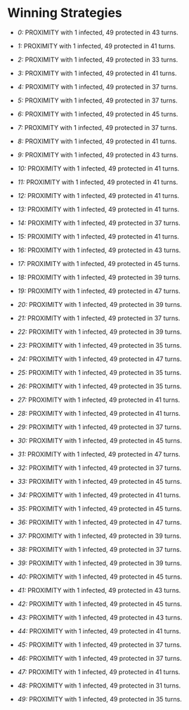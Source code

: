 # Winning Strategies

* _0:_ PROXIMITY with 1 infected, 49 protected in 43 turns.


* _1:_ PROXIMITY with 1 infected, 49 protected in 41 turns.


* _2:_ PROXIMITY with 1 infected, 49 protected in 33 turns.


* _3:_ PROXIMITY with 1 infected, 49 protected in 41 turns.


* _4:_ PROXIMITY with 1 infected, 49 protected in 37 turns.


* _5:_ PROXIMITY with 1 infected, 49 protected in 37 turns.


* _6:_ PROXIMITY with 1 infected, 49 protected in 45 turns.


* _7:_ PROXIMITY with 1 infected, 49 protected in 37 turns.


* _8:_ PROXIMITY with 1 infected, 49 protected in 41 turns.


* _9:_ PROXIMITY with 1 infected, 49 protected in 43 turns.


* _10:_ PROXIMITY with 1 infected, 49 protected in 41 turns.


* _11:_ PROXIMITY with 1 infected, 49 protected in 41 turns.


* _12:_ PROXIMITY with 1 infected, 49 protected in 41 turns.


* _13:_ PROXIMITY with 1 infected, 49 protected in 41 turns.


* _14:_ PROXIMITY with 1 infected, 49 protected in 37 turns.


* _15:_ PROXIMITY with 1 infected, 49 protected in 41 turns.


* _16:_ PROXIMITY with 1 infected, 49 protected in 43 turns.


* _17:_ PROXIMITY with 1 infected, 49 protected in 45 turns.


* _18:_ PROXIMITY with 1 infected, 49 protected in 39 turns.


* _19:_ PROXIMITY with 1 infected, 49 protected in 47 turns.


* _20:_ PROXIMITY with 1 infected, 49 protected in 39 turns.


* _21:_ PROXIMITY with 1 infected, 49 protected in 37 turns.


* _22:_ PROXIMITY with 1 infected, 49 protected in 39 turns.


* _23:_ PROXIMITY with 1 infected, 49 protected in 35 turns.


* _24:_ PROXIMITY with 1 infected, 49 protected in 47 turns.


* _25:_ PROXIMITY with 1 infected, 49 protected in 35 turns.


* _26:_ PROXIMITY with 1 infected, 49 protected in 35 turns.


* _27:_ PROXIMITY with 1 infected, 49 protected in 41 turns.


* _28:_ PROXIMITY with 1 infected, 49 protected in 41 turns.


* _29:_ PROXIMITY with 1 infected, 49 protected in 37 turns.


* _30:_ PROXIMITY with 1 infected, 49 protected in 45 turns.


* _31:_ PROXIMITY with 1 infected, 49 protected in 47 turns.


* _32:_ PROXIMITY with 1 infected, 49 protected in 37 turns.


* _33:_ PROXIMITY with 1 infected, 49 protected in 45 turns.


* _34:_ PROXIMITY with 1 infected, 49 protected in 41 turns.


* _35:_ PROXIMITY with 1 infected, 49 protected in 45 turns.


* _36:_ PROXIMITY with 1 infected, 49 protected in 47 turns.


* _37:_ PROXIMITY with 1 infected, 49 protected in 39 turns.


* _38:_ PROXIMITY with 1 infected, 49 protected in 37 turns.


* _39:_ PROXIMITY with 1 infected, 49 protected in 39 turns.


* _40:_ PROXIMITY with 1 infected, 49 protected in 45 turns.


* _41:_ PROXIMITY with 1 infected, 49 protected in 43 turns.


* _42:_ PROXIMITY with 1 infected, 49 protected in 45 turns.


* _43:_ PROXIMITY with 1 infected, 49 protected in 43 turns.


* _44:_ PROXIMITY with 1 infected, 49 protected in 41 turns.


* _45:_ PROXIMITY with 1 infected, 49 protected in 37 turns.


* _46:_ PROXIMITY with 1 infected, 49 protected in 37 turns.


* _47:_ PROXIMITY with 1 infected, 49 protected in 41 turns.


* _48:_ PROXIMITY with 1 infected, 49 protected in 31 turns.


* _49:_ PROXIMITY with 1 infected, 49 protected in 35 turns.


